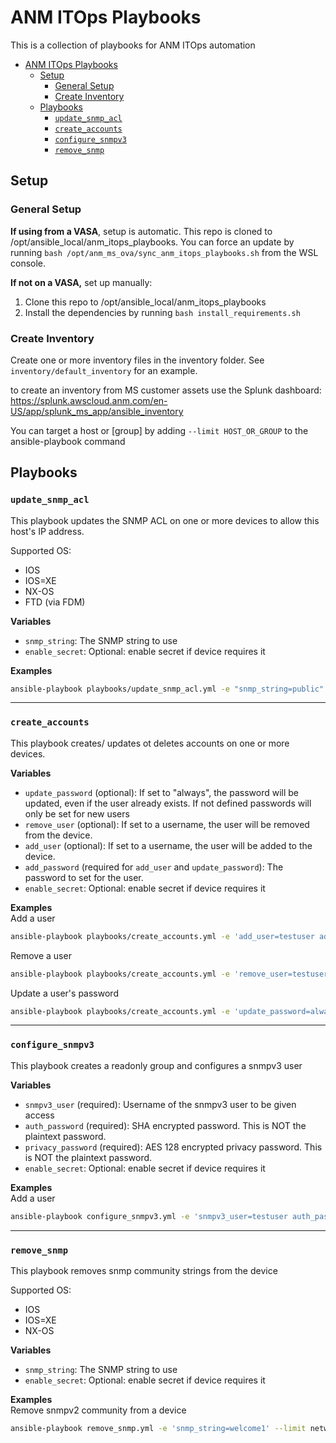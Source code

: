 # ANM ITOps Playbooks

This is a collection of playbooks for ANM ITOps automation

- [ANM ITOps Playbooks](#anm-itops-playbooks)
  - [Setup](#setup)
    - [General Setup](#general-setup)
    - [Create Inventory](#create-inventory)
  - [Playbooks](#playbooks)
    - [`update_snmp_acl`](#update_snmp_acl)
    - [`create_accounts`](#create_accounts)
    - [`configure_snmpv3`](#configure_snmpv3)
    - [`remove_snmp`](#remove_snmp)


## Setup
### General Setup
**If using from a VASA**, setup is automatic. This repo is cloned to /opt/ansible_local/anm_itops_playbooks. You can force an update by running `bash /opt/anm_ms_ova/sync_anm_itops_playbooks.sh` from the WSL console.

**If not on a VASA,** set up manually:
1. Clone this repo to /opt/ansible_local/anm_itops_playbooks
2. Install the dependencies by running `bash install_requirements.sh`


### Create Inventory
Create one or more inventory files in the inventory folder. See `inventory/default_inventory` for an example.

to create an inventory from MS customer assets use the Splunk dashboard: https://splunk.awscloud.anm.com/en-US/app/splunk_ms_app/ansible_inventory

You can target a host or \[group\] by adding `--limit HOST_OR_GROUP` to the ansible-playbook command


## Playbooks
### `update_snmp_acl`
This playbook updates the SNMP ACL on one or more devices to allow this host's IP address.

Supported OS:
* IOS
* IOS=XE
* NX-OS
* FTD (via FDM)

**Variables**   
- `snmp_string`: The SNMP string to use
- `enable_secret`: Optional: enable secret if device requires it

**Examples**   
```bash
ansible-playbook playbooks/update_snmp_acl.yml -e "snmp_string=public" --limit network -u admin -k
```

-------------------------------------------------

### `create_accounts`
This playbook creates/ updates ot deletes accounts on one or more devices.

**Variables**   
- `update_password` (optional): If set to "always", the password will be updated, even if the user already exists. If not defined passwords will only be set for new users
- `remove_user` (optional): If set to a username, the user will be removed from the device.
- `add_user` (optional): If set to a username, the user will be added to the device.  
- `add_password` (required for `add_user` and `update_password`): The password to set for the user.
- `enable_secret`: Optional: enable secret if device requires it
  
**Examples**   
Add a user
```bash
ansible-playbook playbooks/create_accounts.yml -e 'add_user=testuser add_password=testpassword' --limit network -u admin -k
```

Remove a user
```bash
ansible-playbook playbooks/create_accounts.yml -e 'remove_user=testuser' --limit network -u admin -k
```

Update a user's password
```bash
ansible-playbook playbooks/create_accounts.yml -e 'update_password=always add_user=testuser add_password=testpassword' --limit network -u admin -k
```
-------------------------------------------------

### `configure_snmpv3`
This playbook creates a readonly group and configures a snmpv3 user

**Variables**   
- `snmpv3_user` (required): Username of the snmpv3 user to be given access
- `auth_password` (required): SHA encrypted password. This is NOT the plaintext password.
- `privacy_password` (required): AES 128 encrypted privacy password. This is NOT the plaintext password.
- `enable_secret`: Optional: enable secret if device requires it


  
**Examples**   
Add a user
```bash
ansible-playbook configure_snmpv3.yml -e 'snmpv3_user=testuser auth_password=Ab39NnC4N3acYABat7AD privacy_password=Ah7Dbh7ABCDARx7nNAjJ' --limit network -u admin -k

```

-------------------------------------------------

### `remove_snmp`
This playbook removes snmp community strings from the device

Supported OS:
* IOS
* IOS=XE
* NX-OS

**Variables**   
- `snmp_string`: The SNMP string to use
- `enable_secret`: Optional: enable secret if device requires it
  
**Examples**   
Remove snmpv2 community from a device
```bash
ansible-playbook remove_snmp.yml -e 'snmp_string=welcome1' --limit network -u admin -k

```
